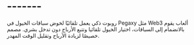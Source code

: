# -------
روبوت ذكي يعمل تلقائيًا لخوض سباقات الخيول في  Pegaxy مثل Web3 ألعاب  يقوم بالانضمام إلى السباقات، اختيار الخيول تلقائيا وتتبع الأرباح دون تدخل بشري.  مصمم خصيصًا لزيادة الأرباح وتقليل الوقت المهدر.
